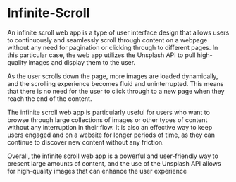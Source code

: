 # Infinite-Scroll

An infinite scroll web app is a type of user interface design that allows users to continuously and seamlessly scroll through content on a webpage without any need for pagination or clicking through to different pages. In this particular case, the web app utilizes the Unsplash API to pull high-quality images and display them to the user.

As the user scrolls down the page, more images are loaded dynamically, and the scrolling experience becomes fluid and uninterrupted. This means that there is no need for the user to click through to a new page when they reach the end of the content.

The infinite scroll web app is particularly useful for users who want to browse through large collections of images or other types of content without any interruption in their flow. It is also an effective way to keep users engaged and on a website for longer periods of time, as they can continue to discover new content without any friction.

Overall, the infinite scroll web app is a powerful and user-friendly way to present large amounts of content, and the use of the Unsplash API allows for high-quality images that can enhance the user experience
